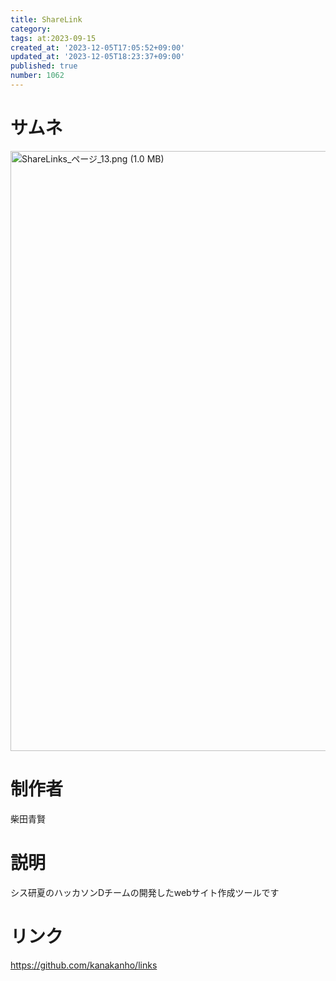 ```yaml
---
title: ShareLink
category:
tags: at:2023-09-15
created_at: '2023-12-05T17:05:52+09:00'
updated_at: '2023-12-05T18:23:37+09:00'
published: true
number: 1062
---
```


# サムネ
<img width="960.1237113402061" alt="ShareLinks_ページ_13.png (1.0 MB)" src="/img/markdown/1062/e9fe018f-268d-46e6-bbe9-bd40eddcb169.webp">

# 制作者
柴田青賢

# 説明
シス研夏のハッカソンDチームの開発したwebサイト作成ツールです

# リンク
https://github.com/kanakanho/links
